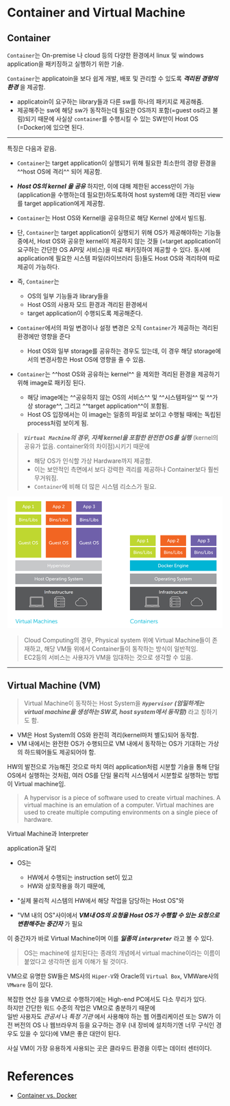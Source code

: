 # Container and Virtual Machine

## Container

`Container`는 On-premise 나 cloud 등의 다양한 환경에서 linux 및 windows application을 패키징하고 실행하기 위한 기술.

`Container`는 applicatoin을 보다 쉽게 개발, 배포 및 관리할 수 있도록 ***격리된 경량의 환경*** 을 제공함.

  - applicatoin이 요구하는 library들과 다른 sw를 하나의 패키지로 제공해줌.
  - 제공해주는 sw에 해당 sw가 동작하는데 필요한 OS까지 포함(=guest os라고 불림)되기 때문에 사실상 `container`를 수행시킬 수 있는 SW만이 Host OS (=Docker)에 있으면 된다.

---

특징은 다음과 같음.

* `Container`는 target application이 실행되기 위해 필요한 최소한의 경량 환경을 ^^host OS에 격리^^ 되어 제공함.
* ***Host OS의 kernel 을 공유*** 하지만, 이에 대해 제한된 access만이 가능(application을 수행하는데 필요한)하도록하여 host system에 대한 격리된 view를 target application에게 제공함.
* `Container`는 Host OS와 Kernel을 공유하므로 해당 Kernel 상에서 빌드됨.
* 단, `Container`는 target application이 실행되기 위해 OS가 제공해야하는 기능들 중에서, Host OS와 공유한 kernel이 제공하지 않는 것들 (=target application이 요구하는 간단한 OS API및 서비스)을 따로 패키징하여 제공할 수 있다. 동시에 application에 필요한 시스템 파일(라이브러리 등)들도 Host OS와 격리하여 따로 제공이 가능하다.
* 즉, `Container`는 

  * OS의 일부 기능들과 library들을 
  * Host OS의 사용자 모드 환경과 격리된 환경에서 
  * target application이 수행되도록 제공해준다.

* `Container`에서의 파일 변경이나 설정 변경은 오직 `Container`가 제공하는 격리된 환경에만 영향을 준다

  * Host OS와 일부 storage를 공유하는 경우도 있는데, 이 경우 해당 storage에서의 변경사항은 Host OS에 영향을 줄 수 있음.

* `Container`는 ^^host OS와 공유하는 kernel^^ 을 제외한 격리된 환경을 제공하기 위해 image로 패키징 된다. 

  * 해당 image에는 ^^공유하지 않는 OS의 서비스^^ 및 ^^시스템파일^^ 및 ^^가상 storage^^, 그리고 ^^target application^^이 포함됨.
  * Host OS 입장에서는 이 image는 일종의 파일로 보이고 수행될 때에는 독립된 process처럼 보이게 됨.

> ***`Virtual Machine`의 경우, 자체 kernel을 포함한 완전한 OS를 실행*** (kernel의 공유가 없음. container와의 차이점)시키기 때문에  
> 
> * 해당 OS가 인식할 가상 Hardware까지 제공함.
> * 이는 보안적인 측면에서 보다 강력한 격리를 제공하나 Container보다 훨씬 무거워짐. 
> * `Container`에 비해 더 많은 시스템 리소스가 필요.

![](./img/container_vs_vm.png)

> Cloud Computing의 경우, Physical system 위에 Virtual Machine들이 존재하고, 해당 VM들 위에서 Container들이 동작하는 방식이 일반적임.  
> EC2등의 서비스는 사용자가 VM을 임대하는 것으로 생각할 수 있음.

---

## Virtual Machine (VM)

> Virtual Machine이 동작하는 Host System을 ***`Hypervisor` (엄밀하게는 virtual machine을 생성하는 SW로, host system에서 동작함)*** 라고 칭하기도 함.

* VM은 Host System의 OS와 완전히 격리(kernel마저 별도)되어 동작함. 
* VM 내에서는 완전한 OS가 수행되므로 VM 내에서 동작하는 OS가 기대하는 가상의 하드웨어들도 제공되어야 함.

HW의 발전으로 가능해진 것으로 마치 여러 application처럼 시분할 기술을 통해 단일 OS에서 실행하는 것처럼, 여러 OS를 단일 물리적 시스템에서 시분할로 실행하는 방법이 Virtual machine임.

> A hypervisor is a piece of software used to create virtual machines. A virtual machine is an emulation of a computer. Virtual machines are used to create multiple computing environments on a single piece of hardware.

Virtual Machine과 Interpreter

application과 달리  

* OS는 

  * HW에서 수행되는 instruction set이 있고 
  * HW와 상호작용을 하기 때문에,  

* "실제 물리적 시스템의 HW에서 해당 작업을 담당하는 Host OS"와  
* "VM 내의 OS"사이에서 ***VM내 OS의 요청을 Host OS가 수행할 수 있는 요청으로 변환해주는 중간자*** 가 필요

이 중간자가 바로 Virtual Machine이며 이를 ***일종의 `interpreter`*** 라고 볼 수 있다.

> OS는 machine에 설치된다는 종래의 개념에서 virtual machine이라는 이름이 붙었다고 생각하면 쉽게 이해가 될 것이다.

VM으로 유명한 SW들은 MS사의 `Hiper-V`와 Oracle의 `Virtual Box`, VMWare사의 `VMware` 등이 있다.

복잡한 연산 등을 VM으로 수행하기에는 High-end PC에서도 다소 무리가 있다.  
하지만 간단한 워드 수준의 작업은 VM으로 충분하기 때문에  
일반 사용자도 *관공서* 나 *특정 기관* 에서 사용해야 하는 웹 어플리케이션 또는 SW가 이전 버전의 OS 나 웹브라우저 등을 요구하는 경우 (내 장비에 설치하기엔 너무 구식인 경우도 있을 수 있다)에 VM은 좋은 대안이 된다.

사실 VM이 가장 유용하게 사용되는 곳은 클라우드 환경을 이루는 데이터 센터이다.

# References

* [Container vs. Docker](https://hazel-developer.tistory.com/m/242)